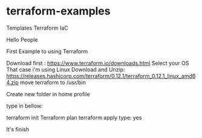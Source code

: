 # terraform-examples
Templates Terraform IaC

Hello People 

First Example to using Terraform 

Download first : https://www.terraform.io/downloads.html
Select your OS
That case i'm using Linux 
Download and Unzip: https://releases.hashicorp.com/terraform/0.12.1/terraform_0.12.1_linux_amd64.zip
move terraform to /usr/bin 

Create new folder in home profile 

type in bellow: 

terraform init 
Terraform plan 
terraform apply 
type: yes

It's finish
